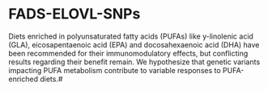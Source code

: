 # FADS-ELOVL-SNPs
Diets enriched in polyunsaturated fatty acids (PUFAs) like y-linolenic acid (GLA), eicosapentaenoic acid (EPA) and 
docosahexaenoic acid (DHA) have been recommended for their immunomodulatory effects, but conflicting results regarding 
their benefit remain. We hypothesize that genetic variants impacting PUFA metabolism contribute to variable responses 
to PUFA-enriched diets.#

